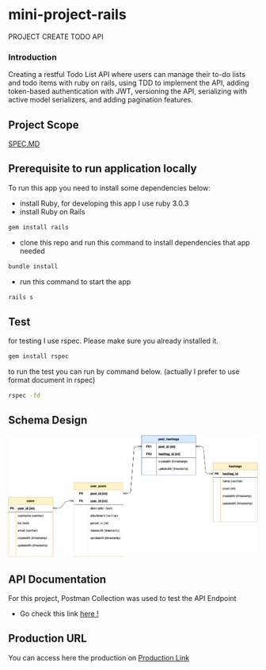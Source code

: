 # mini-project-rails

PROJECT CREATE TODO API
### Introduction

Creating a restful Todo List API where users can manage their to-do lists and todo items with ruby on rails, using TDD to implement the API, adding token-based authentication with JWT, versioning the API, serializing with active model serializers, and adding pagination features.

## Project Scope

[SPEC.MD](https://github.com/rachfiandj07/gigih-social-media-backend/blob/main/spec.md)


## Prerequisite to run application locally

To run this app you need to install some dependencies below:
* install Ruby, for developing this app I use ruby 3.0.3
* install Ruby on Rails
```sh
gem install rails
```
* clone this repo and run this command to install dependencies that app needed
```sh
bundle install
```
* run this command to start the app
```sh
rails s
```

## Test
for testing I use rspec. Please make sure you already installed it.
```sh
gem install rspec
```
to run the test you can run by command below. (actually I prefer to use format document in rspec)
```sh
rspec -fd
```

## Schema Design

![alt text](https://github.com/rachfiandj07/gigih-social-media-backend/blob/main/assets/social-media-db-schema-design%20(1)%20(1).png)

## API Documentation

For this project, Postman Collection was used to test the API Endpoint
- Go check this link [here !](https://documenter.getpostman.com/view/21426193/VUjMnk9E)

## Production URL

You can access here the production on [Production Link](http://34.92.229.122:4567/)